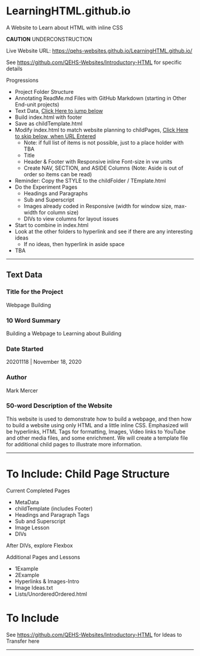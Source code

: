 # LearningHTML.github.io
A Website to Learn about HTML with inline CSS

**CAUTION** UNDERCONSTRUCTION

Live Website URL: https://qehs-websites.github.io/LearningHTML.github.io/

See https://github.com/QEHS-Websites/Introductory-HTML
for specific details

Progressions
- Project Folder Structure
- Annotating ReadMe.md Files with GitHub Markdown (starting in Other End-unit projects)
- Text Data, <a href="https://github.com/QEHS-Websites/LearningHTML.github.io#text-data">Click Here to jump below</a>
- Build index.html with footer
- Save as childTemplate.html
- Modify index.html to match website planning to childPages, <a href="">Click Here to skip below, when URL Entered</a>
  - Note: if full list of items is not possible, just to a place holder with TBA
  - Title
  - Header & Footer with Responsive inline Font-size in vw units
  - Create NAV, SECTION, and ASIDE Columns (Note: Aside is out of order so items can be read)
- Reminder: Copy the STYLE to the childFolder / TEmplate.html
- Do the Experiment Pages
  - Headings and Paragraphs
  - Sub and Superscript
  - Images already coded in Responsive (width for window size, max-width for column size)
  - DIVs to view columns for layout issues
- Start to combine in index.html
- Look at the other folders to hyperlink and see if there are any interesting ideas
  - If no ideas, then hyperlink in aside space
- TBA

---

## Text Data

### Title for the Project
Webpage Building

### 10 Word Summary
Building a Webpage to Learning about Building

### Date Started
20201118 | November 18, 2020

### Author
Mark Mercer

### 50-word Description of the Website
This website is used to demonstrate how to build a webpage, and then how to build a website using only HTML and a little inline CSS. Emphasized will be hyperlinks, HTML Tags for formatting, Images, Video links to YouTube and other media files, and some enrichment. We will create a template file for additional child pages to illustrate more information.

---

# To Include: Child Page Structure

Current Completed Pages
- MetaData
- childTemplate (includes Footer)
- Headings and Paragraph Tags
- Sub and Superscript
- Image Lesson
- DIVs

After DIVs, explore Flexbox

Additional Pages and Lessons
- 1Example
- 2Example
- Hyperlinks & Images-Intro
- Image Ideas.txt
- Lists/UnorderedOrdered.html

# To Include

See https://github.com/QEHS-Websites/Introductory-HTML for Ideas to Transfer here

---
